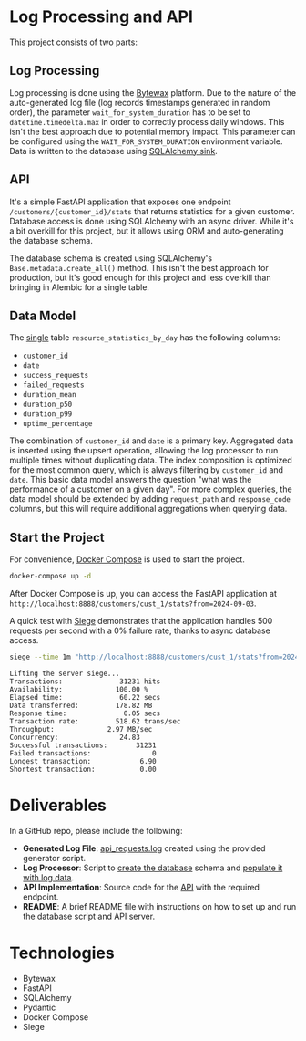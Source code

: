 # Log Processing and API

This project consists of two parts:

## Log Processing

Log processing is done using the [Bytewax](https://bytewax.io/) platform. 
Due to the nature of the auto-generated log file (log records timestamps generated in random order), 
the parameter `wait_for_system_duration` has to be set to `datetime.timedelta.max` in order to correctly process daily windows. 
This isn't the best approach due to potential memory impact. 
This parameter can be configured using the `WAIT_FOR_SYSTEM_DURATION` environment variable. 
Data is written to the database using [SQLAlchemy sink](./src/ingest/sinks/sql_alchemy_sink.py).

## API

It's a simple FastAPI application that exposes one endpoint `/customers/{customer_id}/stats` 
that returns statistics for a given customer. 
Database access is done using SQLAlchemy with an async driver. 
While it's a bit overkill for this project, but it allows using ORM and auto-generating the database schema.

The database schema is created using SQLAlchemy's `Base.metadata.create_all()` method. 
This isn't the best approach for production, but it's good enough for this project 
and less overkill than bringing in Alembic for a single table.

## Data Model

The [single](./src/models.py) table `resource_statistics_by_day` has the following columns:

- `customer_id`
- `date`
- `success_requests`
- `failed_requests`
- `duration_mean`
- `duration_p50`
- `duration_p99`
- `uptime_percentage`

The combination of `customer_id` and `date` is a primary key. Aggregated data is inserted using the upsert operation, 
allowing the log processor to run multiple times without duplicating data. 
The index composition is optimized for the most common query, which is always filtering by `customer_id` and `date`. 
This basic data model answers the question "what was the performance of a customer on a given day". 
For more complex queries, the data model should be extended by adding `request_path` and `response_code` columns, 
but this will require additional aggregations when querying data.

## Start the Project

For convenience, [Docker Compose](./docker-compose.yml) is used to start the project.

```bash
docker-compose up -d
```

After Docker Compose is up, you can access the FastAPI application at `http://localhost:8888/customers/cust_1/stats?from=2024-09-03`.

A quick test with [Siege](https://github.com/JoeDog/siege) demonstrates that the application handles 500 requests per second 
with a 0% failure rate, thanks to async database access.

```bash
siege --time 1m "http://localhost:8888/customers/cust_1/stats?from=2024-09-03"
```

```
Lifting the server siege...
Transactions:		       31231 hits
Availability:		      100.00 %
Elapsed time:		       60.22 secs
Data transferred:	      178.82 MB
Response time:		        0.05 secs
Transaction rate:	      518.62 trans/sec
Throughput:		        2.97 MB/sec
Concurrency:		       24.83
Successful transactions:       31231
Failed transactions:	           0
Longest transaction:	        6.90
Shortest transaction:	        0.00
```

# Deliverables

In a GitHub repo, please include the following:

- **Generated Log File**: [api_requests.log](./logs/api_requests.log) created using the provided generator script.
- **Log Processor**: Script to [create the database](./src/scripts/init_schema.py) schema and [populate it with log data](./src/ingest/log_parser.py).
- **API Implementation**: Source code for the [API](./src/api/routers/stats.py) with the required endpoint.
- **README**: A brief README file with instructions on how to set up and run the database script and API server.

# Technologies

- Bytewax
- FastAPI
- SQLAlchemy
- Pydantic
- Docker Compose
- Siege
